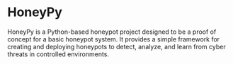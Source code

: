 # HoneyPy
HoneyPy is a Python-based honeypot project designed to be a proof of concept for a basic honeypot system. It provides a simple framework for creating and deploying honeypots to detect, analyze, and learn from cyber threats in controlled environments.
